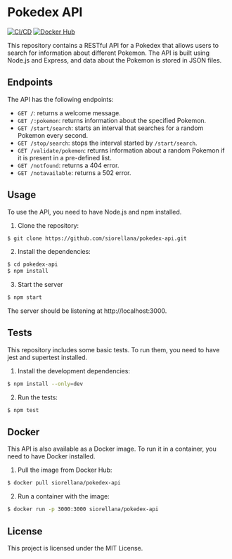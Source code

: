 # Pokedex API

[![CI/CD](https://github.com/siorellana/pokedex-api/actions/workflows/pipeline.yml/badge.svg?branch=master)](https://github.com/siorellana/pokedex-api/actions/workflows/pipeline.yml)
[![Docker Hub](https://img.shields.io/docker/pulls/siorellana/pokedex-api)](https://hub.docker.com/r/siorellana/pokedex-api)

This repository contains a RESTful API for a Pokedex that allows users to search for information about different Pokemon. The API is built using Node.js and Express, and data about the Pokemon is stored in JSON files.

## Endpoints

The API has the following endpoints:

- `GET /`: returns a welcome message.
- `GET /:pokemon`: returns information about the specified Pokemon.
- `GET /start/search`: starts an interval that searches for a random Pokemon every second.
- `GET /stop/search`: stops the interval started by `/start/search`.
- `GET /validate/pokemon`: returns information about a random Pokemon if it is present in a pre-defined list.
- `GET /notfound`: returns a 404 error.
- `GET /notavailable`: returns a 502 error.

## Usage

To use the API, you need to have Node.js and npm installed.

1. Clone the repository:

```sh
$ git clone https://github.com/siorellana/pokedex-api.git
```

2. Install the dependencies:
```sh
$ cd pokedex-api
$ npm install
```
3. Start the server

```sh
$ npm start
```
The server should be listening at http://localhost:3000.

## Tests
This repository includes some basic tests. To run them, you need to have jest and supertest installed.

1. Install the development dependencies:

```sh
$ npm install --only=dev
```

2. Run the tests:
```sh
$ npm test
```

## Docker
This API is also available as a Docker image. To run it in a container, you need to have Docker installed.

1. Pull the image from Docker Hub:
```sh
$ docker pull siorellana/pokedex-api
```

2. Run a container with the image:
```sh
$ docker run -p 3000:3000 siorellana/pokedex-api
```

## License
This project is licensed under the MIT License.